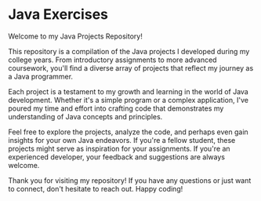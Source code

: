 # Java Exercises
 Welcome to my Java Projects Repository!

This repository is a compilation of the Java projects I developed during my college years. From introductory assignments to more advanced coursework, you'll find a diverse array of projects that reflect my journey as a Java programmer.

Each project is a testament to my growth and learning in the world of Java development. Whether it's a simple program or a complex application, I've poured my time and effort into crafting code that demonstrates my understanding of Java concepts and principles.

Feel free to explore the projects, analyze the code, and perhaps even gain insights for your own Java endeavors. If you're a fellow student, these projects might serve as inspiration for your assignments. If you're an experienced developer, your feedback and suggestions are always welcome.

Thank you for visiting my repository! If you have any questions or just want to connect, don't hesitate to reach out. Happy coding!